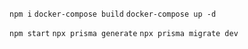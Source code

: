 `npm i`
`docker-compose build`
`docker-compose up -d`


`npm start`
`npx prisma generate`
`npx prisma migrate dev`
